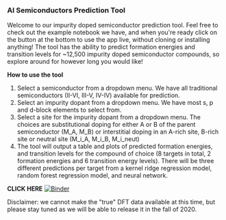 ### AI Semiconductors Prediction Tool
Welcome to our impurity doped semiconductor prediction tool. Feel free to check out the example notebook we have, and when you're ready click on the button at the bottom to use the app live, without cloning or installing anything! The tool has the ability to predict formation energies and transition levels for ~12,500 impurity doped semiconductor compounds, so explore around for however long you would like!

**How to use the tool**
1. Select a semiconductor from a dropdown menu. We have all traditional semiconductors (II-VI, III-V, IV-IV) available for prediction.
2. Select an impurity dopant from a dropdown menu. We have most s, p and d-block elements to select from.
3. Select a site for the impurity dopant from a dropdown menu. The choices are substitutional doping for either A or B of the parent semiconductor (M_A, M_B) or interstitial doping in an A-rich site, B-rich site or neutral site (M_i_A, M_i_B, M_i_neut)
4. The tool will output a table and plots of predicted formation energies, and transition levels for the compound of choice (8 targets in total, 2 formation energies and 6 transition energy levels). There will be three different predictions per target from a kernel ridge regression model, random forest regression model, and neural network.

**CLICK HERE**
[![Binder](https://mybinder.org/badge_logo.svg)](https://mybinder.org/v2/gh/lmjacoby/ai_semiconductors/master/ai_semiconductors/prediction_tool?urlpath=%2Fapps%2FEnergy_plot.ipynb)

Disclaimer: we cannot make the "true" DFT data available at this time, but please stay tuned as we will be able to release it in the fall of 2020.
